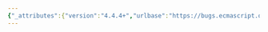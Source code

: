 ```yaml
---
{"_attributes":{"version":"4.4.4+","urlbase":"https://bugs.ecmascript.org/","maintainer":"dherman@mozilla.com"},"bug":{"bug_id":3426,"creation_ts":"2014-12-08 14:50:00 -0800","short_desc":"Missing tests regarding to ES5","delta_ts":"2014-12-08 14:50:27 -0800","product":"Test262","component":"ECMA-262 Tests","version":"unspecified","rep_platform":"All","op_sys":"All","bug_status":"CONFIRMED","priority":"Normal","bug_severity":"normal","everconfirmed":true,"reporter":{"uid":"daejunpark","name":"Daejun Park"},"assigned_to":{"uid":"brterlso","name":"Brian Terlson"},"long_desc":[{"commentid":10964,"comment_count":0,"attachid":"74","who":{"uid":"daejunpark","name":"Daejun Park"},"bug_when":"2014-12-08 14:50:27 -0800","thetext":"Created attachment 74\nAdditional tests for missing semantic rules\n\nThe following semantic rules are not tested by test262:\n\n- 8.7.1 GetValue (V) - [[Get]], Step 6\n- 8.7.2 PutValue (V, W) - [[Put]], Step 2.a\n- 8.7.2 PutValue (V, W) - [[Put]], Step 2.b\n- 8.7.2 PutValue (V, W) - [[Put]], Step 6.a & 6.b\n- 8.7.2 PutValue (V, W) - [[Put]], Step 7.a\n- 8.12.4 [[CanPut]] (P) - Step 8.a\n- 10.2.1.1.3 SetMutableBinding (N,V,S) - Step 4\n- 10.2.1.1.5 DeleteBinding (N) - Step 4 & 5\n- 10.5 Declaration Binding Instantiation - Step 5.e.iii.1\n- 10.5 Declaration Binding Instantiation - Step 5.e.iv, 1st condition is true\n- 10.5 Declaration Binding Instantiation - Step 5.e.iv, 2nd condition is true\n\nI manually wrote test programs for each cases, attached below, and running these tests against major browsers (Chrome, Firefox, Safari) revealed a couple of known and unknown bugs.\n\nKnown bugs:\nhttps://code.google.com/p/v8/issues/detail?id=2243 (recently fixed)\n=> 10.2.1.1.3 SetMutableBinding (N,V,S) - Step 4\nhttps://bugzilla.mozilla.org/show_bug.cgi?id=779682 (not fixed yet)\n=> 8.7.2 PutValue (V, W) - [[Put]], Step 7.a\n\nUnknown bugs:\nhttps://bugs.webkit.org/show_bug.cgi?id=138859 (confirmed)\n=> 10.5 Declaration Binding Instantiation - Step 5.e.iv, 1st condition is true\n=> 10.5 Declaration Binding Instantiation - Step 5.e.iv, 2nd condition is true\nhttps://bugs.webkit.org/show_bug.cgi?id=138858\n=> 10.2.1.1.3 SetMutableBinding (N,V,S) - Step 4\n\n\nThe uncovered semantic rules were found by systematically measuring test coverage of test262 using a formal JS semantics that I recently developed. The semantics is suitable for test coverage measurement, since it is executable and closely resembles ES5 document. I think that the semantics is helpful to solve the test262's test coverage problem, reported several times:\nhttps://bugzilla.mozilla.org/show_bug.cgi?id=641214\nhttps://github.com/rwaldron/tc39-notes/blob/master/es6/2014-09/sept-23.md#somehow-we-started-talking-about-test262\n\nNote that, however, I measured only the statement coverage, not the branch coverage nor the condition coverage. Also, I measured only for the language core (i.e., Chapter 8-14), not for the standard built-in objects (i.e., Chapter 15). Thus, there may exist more missing cases. More comprehensive test coverage measurement is a future work.\n\nFor more details, please refer to the following page:\nhttps://github.com/kframework/javascript-semantics/tree/master/test262-coverage\n\nThanks,\nDaejun"}],"attachment":[{"_attributes":{"isobsolete":"0","ispatch":"0"},"attachid":"74","date":"2014-12-08 14:50:00 -0800","delta_ts":"2014-12-08 14:50:27 -0800","desc":"Additional tests for missing semantic rules","filename":"missing.tgz","type":"application/x-gzip","size":"3659","attacher":{"_attributes":{"name":"Daejun Park"},"_text":"daejunpark"},"data":{"_attributes":{"encoding":"base64"},"_text":"H4sIAO8ihlQAA+1cbXPbNhLuZ/8KVHNTST1aEakX5+LphzRxbnxztTO2L/2gyQdIgiS2FKnji2Vf\nR//9dhcgCFKUJTmx7LTcTmKHABYLLPg8iwXYuRtFrj999d0TSrvdPun1GP3sy5+206afqTDb6Xbt\nrmN3em3WtjsnJ93vWO8pjUoliWIegiljLn5L/AUPfy+vx8dz139AjxqH/vmNyFz5v22zY/a6ddKy\n2T9F/Il7iWCNT014OBjAg8+fLXYdiwXrt36L9u0D5qPf7W70v213O+j/jt23T/rtHms7TrvjfMfa\nTzHgovzF/f/qVYnXraLTj46gXr/FzidsKuJYhMyNWOKPxcT1xdhioYiT0M+etKjBhyBMFbEJ/M6h\n3kSEwh8JtnTjGTxYhO7cjd1bwYY8Eha2cifMjSN2S8ZAN9xnfDQSUQQaxiIahe4iDkILno+pYqlB\n8Uz4UKoMi3KW3fKQhaf0wz89uhz+JkZxSxZ/DIOFCOP7xkUyH4qwtQiDOIjvF8Jitbuaxf5gtUjE\nNfaGTRJ/FLuBzxq3TXjss5/Y7SlbQT3hJ3MR8qEnsF4cJth4FPgTd5rkHrNV8/QohIb2AJR/PmUw\neG3nEUxD4/sGFP/0U/a0CX0dMfa3s6ury6tGfV/bdzbN2jZOtF3ZnZv5Fns7ihPuvWF19ncWwgBX\nR8+9xCt5QDT+Owr/HfYx0UhgsV8lBcAzjQZOi+9HAtvwvwcPC/jfb3cr/D+EKPxf87q17nTCdIdI\nAOAVoDVKvJgFEzbingdriJ4OBu+4Tw2Z6wMu+9xjcxHPgjHWvFS4H04BiPyYfUTwmHAPoJ8gG3tA\n4dTLzSwMllhDQhJhekzPOLsBYDsLQ+AEcTcSC4SoVtp62GKtlklB0p69KMgYR8ohyk7knTLLgG3I\nuCizTdpwcXlz9oado+3QQtzx+cIT1gM9DMWIJ5Fg9WXoxgjLdT1NoLGGRVEcuqO4tj99Ea0isLfh\nWaqfgF72vSd9xeE9MZKiAuCyNvGYngIoky6rXQQxm8HUfw9Wr2DNxKMZawhJaJLsgO59eBvBN7BU\ntAbFeRnr5SaAPe8E5Ae+5v8cGwqYL8ZWL4sRNf539sD/4dfF/073pML/Z5Ld8X94WPxHBM/w/Ayq\nKJg8DLAbRiGyjwMRMT8ABPenT4LqLxTHL4LFGlg/dvfxlMib888a6r4oxH1ZovG/vzP+91v8eC8G\n2Ib/3V6/gP+dKv9zINkV/8Hp7Af4e2ikgs6jtyox817nZRqYomnmQ2MD1f8tYhbJhM1QUDqnNRhc\nU4aoEQkBttjtJlvOXMCbEffhjcZ6RvYmo4R3wDqacjyvnHBUX4BGt+4YOQqpgPGIGhJyyzwTYj8m\nmlJi8twoZgA9MXd9bBb43j379QupZ6+0VqTTWvmkFhqelSH16qQWJmfaz57RMnFZZbF8ymKBZ/ME\nktm8dxT/dW3Oc4mPE2u38zTi/0lpROP/yc74f/K18z/9Nfx34LcK/w8hu+L/icr/nMhY3JLgiTgG\n6PffRABcxgEbhYLHiKYsWPqIuvQeA3pKvA25H7kIrwG97uzyC/M9X4jGOmpkMw6FiLpoNkE0xOtJ\nDG1dfyYgVBVjNuYxN5Ea1SgTcRrgNZr6xB1LF4hJzUSqs9B4neEi6MHjiOocuvW8bL9A6tWEkWp3\nPhdjF+oCJY3diC8WAoCUT7BxwRa0sQEKPcHRQZh+wfn1A2OSFgHwJm3fArMvi0UBmF+XEySpygXc\nbBIH38ySyMJZjHfOhOXzVlXi6GUkjjT+vyb8t51W19zDNj4i/hMCvN4X9rVsPf917AL+207HrvD/\nEEL4X+J1SzudUPZ1CvsZHs5h5hC6OHsP4JbtAPKYLgP0s7tY+AQfZpie8QNmhrKkizpNVqmR9aT+\nOVWXhkTso6XQFEPlAkYTiF9KyIuBOVIrFFDJAZtpGNReTOngEAx4R9qb+kGIETm8OoCg62owsg3g\n3VYYI8mgAShyh/jBVqypw/RJKMT/RCNoEvzBVogFgLmFKSO9R0HrDvGCKpp5NiNblUSUspGwSPUh\n8C6Lu7dYx9at073jL9BnIUCGp3/SEPlPLRr//wE4D5sep2XDfx1ciL8kRHE/uz7tnBsX1ifrWtNB\nd3cy2IL/TrdXvP/TcU6q/M9BBKBkF68rOuhizHcMMc3YpW23ivsIN7sqS0/gqcnBh3g2FvOF3B7M\nuD8VBKgyDwLADzUgoJWdsqHqFUPPCbumABMDpq27AABtrkI7Ng/GmM0nxEZlpT2UH9XeUITM4Q8l\nfOJlwJb8PspvbdaUvZEcZbdYPU0gRXWV41nv2S2YqpMYiuqcFvP5XM4NUOEoCSPcuuhUh7hbhBiL\nY9YDIu1oFiTeWBKxrlPPKtUtGcAbhWMx8njI8R/15kY7A0neutkwGN8DMwn/1g0DosKWpkuo5oaY\nMeNRbuqjBHg5VRhyNxK4YYzu/ZjfMYHzbtF8jG8xeLfW52ZEviRec+N0vwSeALXoKmMvknUqM2S4\nSNnv0DUORM+9TPyRc9FW+BcntYZOmYLDakPhwapTcQDUwClF38olju2NiEHoitTMYvWpXAPamw/6\nMh0kUP5YrE+8oW7NUzQJsElSo1EVcaJuXQogWJDEpLbMpZZs5eJ2Li42JH9MvWAI0Vo0gmhtbR+H\nscQE4gKtc9qQwcZUJiNX2VZv0mgeeItXbpwyja1OpUnf4Kn915OU/23H5P8eey88ERsskPH+cW/f\nbeAW/u91u04x/2f3exX/H0JM/i/xesr77AfWS1n+SsyDW4lRKa5i4u2CTcJgjvxwJUaEST2sS1s5\nJHG9d+MmxeB2TbER6DTIBeEyCMfAcS3Rkhy2hkbwNETyqmOir47nNfDqJ6O4KY9NYCw82+yF0mwA\nOcT3sGjYTcoLQPgm32d6ciwS0NELe0e1CjETpR0NFtKnSvX3dcJgTA1hn7Bv9UTGSLELRLFds6EF\nTVni4OpmnknVljGIrOazGrgZHaypn6VKzwlYY5ee1gzDtiiVs6V6H8vrDALiOiJtk5n38rfpuawL\n1HZsBjGU6QV8d6keUSy1RN1iLJeKNka3DsI55h2g+7nAdCkZlNNpnAGqnGu+Tl4xa3AvhgBsOqPY\nRccFJpdGCzFyJy4YBQPBFOwD80ppYDAD2jVpVRpjNKI2ssI3xqfNm9i24l8sbNSIAu9sW+7caWIF\n/vuU1YjX1GtAT6C7qzQrLPl5lXE36j19NGHn9a6xdtH8XYzPmb5SBqZcnu9vE6HLCdad7zjBTn6C\ns9hClqR2kVXKZigqTDhV3jblzmGm3DGnfJ/hFAazUiY/ygnFN5Pes9xbV+4Ox97kDii5c2wcQrpy\nHDtbNQ4NKO8TaGFvcIqcYNkbnWUXUmpFgx5tTtGYldKIR9L5KaTnlHJ79WO2aJzDvKdPM8o9l86P\nr+TqyTBbH5TtvHw2vs2yJB2G7kCbrp8M2p9LlpKzdSk525fShjfzEaYVDVsp7WXLyilbVofBoqcf\n8f5L7Lkj9KcVvf/ryv3fDiFiuhPsQWDuui5sHLbsB7fs/zo9p1vY//Vtu1Pt/w4hcv+3g9etgtOP\n1A4P719Q7uyDeltNTROEXpnDg1+iIAlHsMMRdxBVh2Ng+XGQHu8Z172FSiQDkMD+IM3ZlWwVRsF8\nEfgUqsvEltobmlXN+4eFflBwKLgnFXduhJcg8B4Aaw0G74wIXR6xrV9nTMXO3UV8T/cJLpd+eqWg\n/GLiNLAg2qF3j018q6gTJG3PsqNV9sdgQJd0Pn9+Y37tOhj8qu4jYIG0dDA40/cR0qeM7qfnhvaG\nlW1G2KrMIsqLohoeZYgrd89v2ThZeC4wAWxgNkbU+c077MZDvEchlIOVC2DTJ9TVkuwhHYmWOyWX\ngx2KqetjFlge204CzwuWD7eniy5LQVlgtX80Y4flLIiyDSbYprOoqe43cntZQ9aqFedMlQGuROLc\nj2ubyj54ATdLVZkbXfCLolJd9sH1YfrKdMJA4K37z9V57YGyd+n7U9NlQIgb2+myknbyuLhgqCpL\ngaHMzrdhyO83jO86DmF2y3X+HASe4HmVaZm8wlPe7j0vzJdRdiWmZ3eL8nYUJGyw8wz8vlae6sQD\nr2Kh7s+MQGr5sdMRSaGhKtOJ6pL+wDvrpqqyX3g82zT2f11fri0zdpQFyrQOVahsXs841QGtrAF/\nZFRLpZsiW60trwtiNEOLvk6RC82yChSjZhbSSspbiG93ZmBaAa3Dkk3GaUU5NWBbWpDiTs4uVfjN\nXYHQ8V/vcfHfrcXsKH44Atx6/t8v3v/qd/rV938HkUfFf+D0D/K8t/QmQBUVSpUsp/M2G0DphzNm\nZ01MAoOGjQHnzbYLEY8JyIoHoelN6Vx0prLaZtSov55Z/56lEJwZ5+kWxlyLhHyxi611DK/qtGLk\nKqHryoW0uDyASEhReiFasPIvFesMVncscD3QQAPMzS/dqHD6buqn69dDYXQirz0MxSQIhXEPQmve\n+GUnHhVYrDaRd4un8nMWI6RPv3AxH+UvGKfXjos3jOl57qPOYjplYrJbO82XPPHJ/LNNw47D/4ve\nAtD83380/zv++Iv4H+h/nf+77Yr/DyGP5f9rebRdBQCPCgCwjDjbUJ//GInHsPsdJrG6KRlh6me3\nJM/qxQYNx2tBQ0O4dCLuB/5x+kmNPP/2jzOYb1ZRBKoegm6mZwmnL5siurMqvxJ4mGjtR33M9AWx\nhv3ygo0nmoNdx75rpEEXcVJ3a6gp+D3Nkmxxu7NlyFL3V3S78/Lc/kRz8NRuN/7vNHm/E90+POTO\nF3y6+Ci3d16e259oDr622587EKykkkoqqaSSSiqppJJKKqmkkkoqqaSSSiqppJJKKqmkkkoqqeSb\nlv8DXqaTNAB4AAA=\n"}}]}}
---
```

